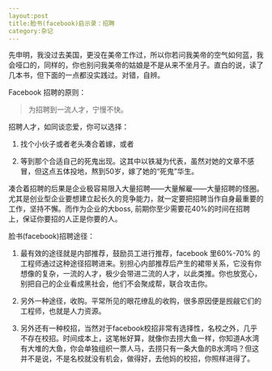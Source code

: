 ```yaml
---
layout:post
title:脸书(facebook)启示录：招聘
category:杂记
---
```



先申明，我没过去美国，更没在美帝工作过，所以你若问我美帝的空气如何蓝，我会哑口的，同样的，你也别问我美帝的姑娘是不是从来不坐月子。直白的说，读了几本书，但下面的一点都没实践过。对错，自辨。

Facebook 招聘的原则：

>为招聘到一流人才，宁慢不快。

招聘人才，如同谈恋爱，你可以选择：

1. 找个小伙子或者老头凑合着嫁，或者

2. 等到那个合适自己的死鬼出现。这其中以铁凝为代表，虽然对她的文章不感冒，但这点五体投地，熬到50岁，嫁了她的“死鬼”华生。

凑合着招聘的后果是企业极容易限入大量招聘——大量解雇——大量招聘的怪圈。尤其是创业型企业要想建立起长久的竞争能力，就一定要把招聘当作自身最重要的工作，坚持不懈。而作为企业的大boss, 前期你至少需要花40%的时间在招聘上，保证你要招的人正是你要的人。

脸书(facebook)招聘途径：

1. 最有效的途径就是内部推荐，鼓励员工进行推荐，facebook 里60%-70% 的工程师通过这种途径招聘进来。别担心内部推荐后产生的裙带关系，它没有你想像的复杂，一流的人才，极少会带进二流的人才，以此类推。你也放宽心，别把自己的企业看成黑社会，他们不会聚成帮，联合攻击你。

2. 另外一种途径，收购。平常所见的眼花缭乱的收购，很多原因便是觊觎它们的工程师，也就是人力资源。

3. 另外还有一种校招，当然对于facebook校招非常有选择性，名校之外，几乎不存在校招。时间成本上，这笔帐好算，就像你去捞大鱼一样，你知道A水湾有大堆的大鱼，你会单独组织一票人马，去捞只有一条大鱼的B水湾吗？但这并不是说，不是名校就没有机会，做得好，去他妈的校招，你照样进得了。
